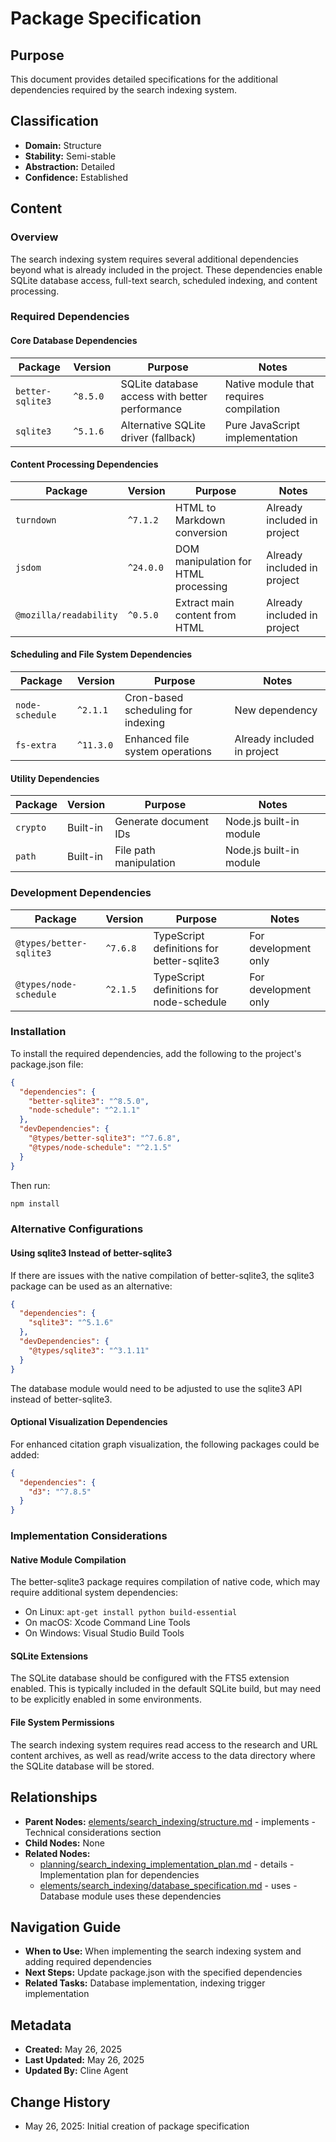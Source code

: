 # Package Specification

## Purpose
This document provides detailed specifications for the additional dependencies required by the search indexing system.

## Classification
- **Domain:** Structure
- **Stability:** Semi-stable
- **Abstraction:** Detailed
- **Confidence:** Established

## Content

### Overview

The search indexing system requires several additional dependencies beyond what is already included in the project. These dependencies enable SQLite database access, full-text search, scheduled indexing, and content processing.

### Required Dependencies

#### Core Database Dependencies

| Package | Version | Purpose | Notes |
|---------|---------|---------|-------|
| `better-sqlite3` | `^8.5.0` | SQLite database access with better performance | Native module that requires compilation |
| `sqlite3` | `^5.1.6` | Alternative SQLite driver (fallback) | Pure JavaScript implementation |

#### Content Processing Dependencies

| Package | Version | Purpose | Notes |
|---------|---------|---------|-------|
| `turndown` | `^7.1.2` | HTML to Markdown conversion | Already included in project |
| `jsdom` | `^24.0.0` | DOM manipulation for HTML processing | Already included in project |
| `@mozilla/readability` | `^0.5.0` | Extract main content from HTML | Already included in project |

#### Scheduling and File System Dependencies

| Package | Version | Purpose | Notes |
|---------|---------|---------|-------|
| `node-schedule` | `^2.1.1` | Cron-based scheduling for indexing | New dependency |
| `fs-extra` | `^11.3.0` | Enhanced file system operations | Already included in project |

#### Utility Dependencies

| Package | Version | Purpose | Notes |
|---------|---------|---------|-------|
| `crypto` | Built-in | Generate document IDs | Node.js built-in module |
| `path` | Built-in | File path manipulation | Node.js built-in module |

### Development Dependencies

| Package | Version | Purpose | Notes |
|---------|---------|---------|-------|
| `@types/better-sqlite3` | `^7.6.8` | TypeScript definitions for better-sqlite3 | For development only |
| `@types/node-schedule` | `^2.1.5` | TypeScript definitions for node-schedule | For development only |

### Installation

To install the required dependencies, add the following to the project's package.json file:

```json
{
  "dependencies": {
    "better-sqlite3": "^8.5.0",
    "node-schedule": "^2.1.1"
  },
  "devDependencies": {
    "@types/better-sqlite3": "^7.6.8",
    "@types/node-schedule": "^2.1.5"
  }
}
```

Then run:

```bash
npm install
```

### Alternative Configurations

#### Using sqlite3 Instead of better-sqlite3

If there are issues with the native compilation of better-sqlite3, the sqlite3 package can be used as an alternative:

```json
{
  "dependencies": {
    "sqlite3": "^5.1.6"
  },
  "devDependencies": {
    "@types/sqlite3": "^3.1.11"
  }
}
```

The database module would need to be adjusted to use the sqlite3 API instead of better-sqlite3.

#### Optional Visualization Dependencies

For enhanced citation graph visualization, the following packages could be added:

```json
{
  "dependencies": {
    "d3": "^7.8.5"
  }
}
```

### Implementation Considerations

#### Native Module Compilation

The better-sqlite3 package requires compilation of native code, which may require additional system dependencies:

- On Linux: `apt-get install python build-essential`
- On macOS: Xcode Command Line Tools
- On Windows: Visual Studio Build Tools

#### SQLite Extensions

The SQLite database should be configured with the FTS5 extension enabled. This is typically included in the default SQLite build, but may need to be explicitly enabled in some environments.

#### File System Permissions

The search indexing system requires read access to the research and URL content archives, as well as read/write access to the data directory where the SQLite database will be stored.

## Relationships
- **Parent Nodes:** [elements/search_indexing/structure.md](structure.md) - implements - Technical considerations section
- **Child Nodes:** None
- **Related Nodes:** 
  - [planning/search_indexing_implementation_plan.md](../../planning/search_indexing_implementation_plan.md) - details - Implementation plan for dependencies
  - [elements/search_indexing/database_specification.md](database_specification.md) - uses - Database module uses these dependencies

## Navigation Guide
- **When to Use:** When implementing the search indexing system and adding required dependencies
- **Next Steps:** Update package.json with the specified dependencies
- **Related Tasks:** Database implementation, indexing trigger implementation

## Metadata
- **Created:** May 26, 2025
- **Last Updated:** May 26, 2025
- **Updated By:** Cline Agent

## Change History
- May 26, 2025: Initial creation of package specification